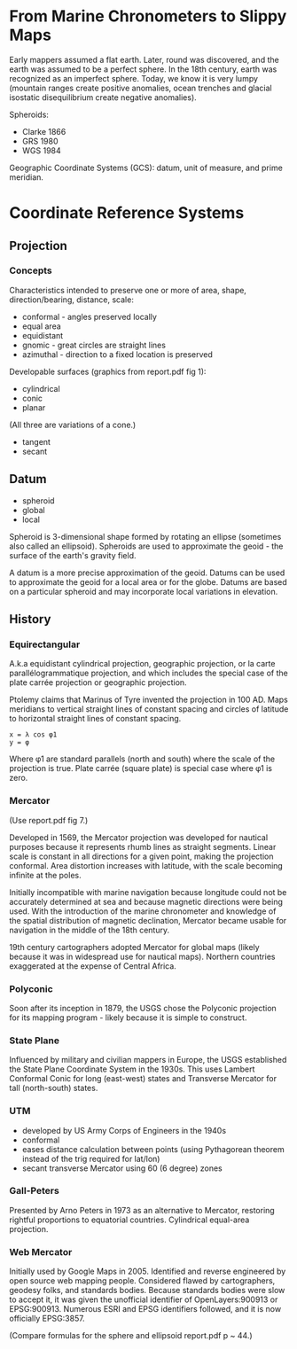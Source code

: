 # From Marine Chronometers to Slippy Maps

Early mappers assumed a flat earth.  Later, round was discovered, and the earth was assumed to be a perfect sphere.  In the 18th century, earth was recognized as an imperfect sphere.  Today, we know it is very lumpy (mountain ranges create positive anomalies, ocean trenches and glacial isostatic disequilibrium create negative anomalies).

Spheroids:

 * Clarke 1866
 * GRS 1980
 * WGS 1984

Geographic Coordinate Systems (GCS): datum, unit of measure, and prime meridian.

# Coordinate Reference Systems

## Projection

### Concepts

Characteristics intended to preserve one or more of area, shape, direction/bearing, distance, scale:

 * conformal - angles preserved locally
 * equal area
 * equidistant
 * gnomic - great circles are straight lines
 * azimuthal - direction to a fixed location is preserved

Developable surfaces (graphics from report.pdf fig 1):

 * cylindrical
 * conic
 * planar

(All three are variations of a cone.)

 * tangent
 * secant


## Datum

 * spheroid
 * global
 * local

Spheroid is 3-dimensional shape formed by rotating an ellipse (sometimes also called an ellipsoid).  Spheroids are used to approximate the geoid - the surface of the earth's gravity field.

A datum is a more precise approximation of the geoid.  Datums can be used to approximate the geoid for a local area or for the globe.  Datums are based on a particular spheroid and may incorporate local variations in elevation.

## History

### Equirectangular

A.k.a equidistant cylindrical projection, geographic projection, or la carte parallélogrammatique projection, and which includes the special case of the plate carrée projection or geographic projection.

Ptolemy claims that Marinus of Tyre invented the projection in 100 AD.  Maps meridians to vertical straight lines of constant spacing and circles of latitude to horizontal straight lines of constant spacing.

    x = λ cos φ1
    y = φ

Where φ1 are standard parallels (north and south) where the scale of the projection is true.  Plate carrée (square plate) is special case where φ1 is zero.


### Mercator

(Use report.pdf fig 7.)

Developed in 1569, the Mercator projection was developed for nautical purposes because it represents rhumb lines as straight segments.  Linear scale is constant in all directions for a given point, making the projection conformal.  Area distortion increases with latitude, with the scale becoming infinite at the poles.

Initially incompatible with marine navigation because longitude could not be accurately determined at sea and because magnetic directions were being used.  With the introduction of the marine chronometer and knowledge of the spatial distribution of magnetic declination, Mercator became usable for navigation in the middle of the 18th century.

19th century cartographers adopted Mercator for global maps (likely because it was in widespread use for nautical maps).  Northern countries exaggerated at the expense of Central Africa.


### Polyconic

Soon after its inception in 1879, the USGS chose the Polyconic projection for its mapping program - likely because it is simple to construct.

### State Plane

Influenced by military and civilian mappers in Europe, the USGS established the State Plane Coordinate System in the 1930s.  This uses Lambert Conformal Conic for long (east-west) states and Transverse Mercator for tall (north-south) states.

### UTM

 * developed by US Army Corps of Engineers in the 1940s
 * conformal
 * eases distance calculation between points (using Pythagorean theorem instead of the trig required for lat/lon)
 * secant transverse Mercator using 60 (6 degree) zones

### Gall-Peters

Presented by Arno Peters in 1973 as an alternative to Mercator, restoring rightful proportions to equatorial countries.  Cylindrical equal-area projection.

### Web Mercator

Initially used by Google Maps in 2005.  Identified and reverse engineered by open source web mapping people.  Considered flawed by cartographers, geodesy folks, and standards bodies.  Because standards bodies were slow to accept it, it was given the unofficial identifier of OpenLayers:900913 or EPSG:900913.  Numerous ESRI and EPSG identifiers followed, and it is now officially EPSG:3857.

(Compare formulas for the sphere and ellipsoid report.pdf p ~ 44.)
